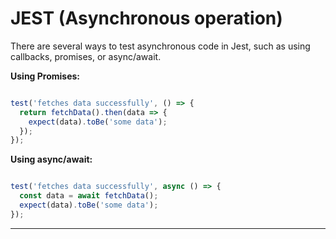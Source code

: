 # JEST (Asynchronous operation)

There are several ways to test asynchronous code in Jest, such as using callbacks, promises, or async/await.


**Using Promises:**

```js

test('fetches data successfully', () => {
  return fetchData().then(data => {
    expect(data).toBe('some data');
  });
});

```

**Using async/await:**

```js

test('fetches data successfully', async () => {
  const data = await fetchData();
  expect(data).toBe('some data');
});

```

<hr>